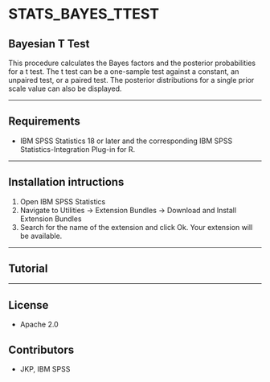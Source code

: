 # STATS_BAYES_TTEST
## Bayesian T Test
This procedure calculates the Bayes factors and the posterior probabilities for a t test. The t test can be a one-sample test against a constant, an unpaired test, or a paired test. The posterior distributions for a single prior scale value can also be displayed.

---
Requirements
----
- IBM SPSS Statistics 18 or later and the corresponding IBM SPSS Statistics-Integration Plug-in for R.

---
Installation intructions
----
1. Open IBM SPSS Statistics
2. Navigate to Utilities -> Extension Bundles -> Download and Install Extension Bundles
3. Search for the name of the extension and click Ok. Your extension will be available.

---
Tutorial
----



---
License
----

- Apache 2.0
                              
Contributors
----

  - JKP, IBM SPSS
